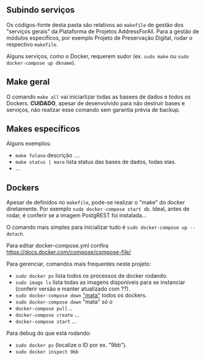 
## Subindo serviços
Os códigos-fonte desta pasta são relativos ao  `makefile` de gestão dos "serviços gerais" da Plataforma de Projetos AddressForAll.
Para a gestão de módulos específicos, por exemplo Projeto de Preservação Digital, rodar o respectivo `makefile`.

Alguns serviços, como o Docker, requerem sudor (ex. `sudo make` ou `sudo docker-compose up dkname`).

## Make geral
O comando `make all` vai iniciarlizar todas as basees de dados e todos os Dockers. 
**CUIDADO**, apesar de desenvolvido para não destruir bases e serviços, não realizar esse comando sem garantia prévia de backup.


## Makes específicos
Alguns exemplos:
* `make fulano` descrição ....
* `make status | more` lista status das bases de dados, todas elas.
* ...

## Dockers

Apesar de definidos no `makefile`, pode-se realizar o "make" do docker diretamente. Por exemplo `sudo docker-compose start db`.
Ideal, antes de rodar, é conferir se a imagem PostgREST foi instalada...  

O comando mais simples para inicializar tudo é `sudo docker-compose up --detach`.

Para editar docker-compose.yml confira https://docs.docker.com/compose/compose-file/

Para gerenciar, comandos mais frequentes neste projeto:
* `sudo docker ps` lista todos os processos de docker rodando.
* `sudo image ls` lista todas as imagens disponíveis para se instanciar (conferir versão e manter atualizado com ??).
* `sudo docker-compose down` ["mata"](https://stackoverflow.com/a/51517764/287948) todos os dockers.
* `sudo docker-compose down` "mata" só o 
* `docker-compose pull` ..
* `docker-compose create` ...
* `docker-compose start` ...

Para debug do que está rodando:
* `sudo docker ps` (localize o ID por ex. "9bb").
* `sudo docker inspect 9bb`
